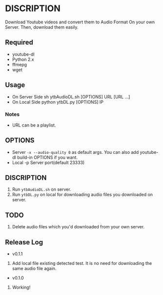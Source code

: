 # DISCRIPTION
 Download Youtube videos and convert them to Audio Format On your own Server. Then, download them easily.

## Required
- youtube-dl
- Python 2.x
- ffmepg
- wget

## Usage
 - On Server Side
    sh ytbAudioDL.sh [OPTIONS] URL [URL ...]
 - On Local Side
    python ytbDL.py [OPTIONS] IP

### Notes
 - URL can be a playlist.

## OPTIONS
 - Server
  `-x --audio-quality 0` as default args. You can also add youtube-dl build-in OPTIONS if you want.
 - Local
  -p         Server port(default 23333)

## DISCRIPTION
 1. Run `ytbAudioDL.sh` on server.
 2. Run `ytbDL.py` on local for downloading audio files you downloaded on server.

## TODO
 1. Delete audio files which you'd downloaded from your own server.

## Release Log
 - v0.1.1
  1. Add local file existing detected test. It is no need for downloading the same audio file again.
 - v0.1.0
  1. Working!
